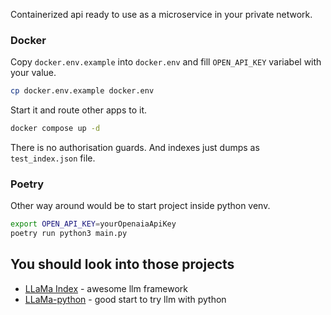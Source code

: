 Containerized api ready to use as a microservice in your private network.

### Docker

Copy `docker.env.example` into `docker.env` and fill `OPEN_API_KEY` variabel with your value.

``` bash
cp docker.env.example docker.env
```

Start it and route other apps to it.

``` bash
docker compose up -d
```

There is no authorisation guards. And indexes just dumps as `test_index.json` file.

### Poetry

Other way around would be to start project inside python venv.

``` bash
export OPEN_API_KEY=yourOpenaiaApiKey
poetry run python3 main.py
```

## You should look into those projects

- [LLaMa Index](https://gpt-index.readthedocs.io/en/latest/index.html) - awesome llm framework
- [LLaMa-python](https://abetlen.github.io/llama-cpp-python/) - good start to try llm with python
